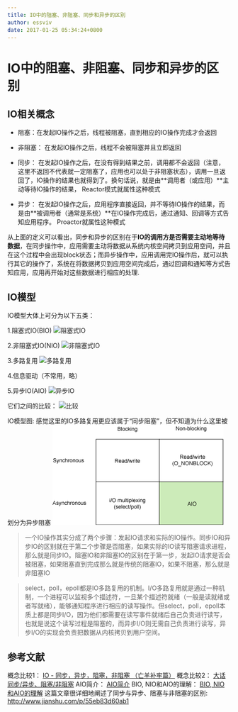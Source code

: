 ```yaml
---
title: IO中的阻塞、非阻塞、同步和异步的区别
author: essviv
date: 2017-01-25 05:34:24+0800
---
```


# IO中的阻塞、非阻塞、同步和异步的区别

## IO相关概念

* 阻塞：在发起IO操作之后，线程被阻塞，直到相应的IO操作完成才会返回

* 非阻塞： 在发起IO操作之后，线程不会被阻塞并且立即返回

* 同步： 在发起IO操作之后，在没有得到结果之前，调用都不会返回（注意，这里不返回不代表就一定阻塞了，应用也可以处于非阻塞状态），调用一旦返回了，IO操作的结果也就得到了。换句话说，就是由**调用者（或应用）**主动等待IO操作的结果， Reactor模式就属性这种模式

* 异步： 在发起IO操作之后，应用程序直接返回，并不等待IO操作的结果，而是由**被调用者（通常是系统）**在IO操作完成后，通过通知、回调等方式告知应用程序。 Proactor就属性这种模式

从上面的定义可以看出，同步和异步的区别在于**IO的调用方是否需要主动地等待数据**，在同步操作中，应用需要主动将数据从系统内核空间拷贝到应用空间，并且在这个过程中会出现block状态；而异步操作中，应用调用完IO操作后，就可以执行其它的操作了，系统在将数据拷贝到应用空间完成后，通过回调和通知等方式告知应用，应用再开始对这些数据进行相应的处理. 

## IO模型

IO模型大体上可分为以下五类：

1.阻塞式IO(BIO)
![阻塞式IO](http://hi.csdn.net/attachment/201007/31/0_1280550787I2K8.gif)

2.非阻塞式IO(NIO)
![非阻塞式IO](http://hi.csdn.net/attachment/201007/31/0_128055089469yL.gif)

3.多路复用
![多路复用](http://hi.csdn.net/attachment/201007/31/0_1280551028YEeQ.gif)

4.信息驱动（不常用，略）

5.异步IO(AIO)
![异步IO](http://hi.csdn.net/attachment/201007/31/0_1280551287S777.gif)

它们之间的比较：
![比较](http://hi.csdn.net/attachment/201007/31/0_1280551552NVgW.gif)

IO模型图: 感觉这里的IO多路复用更应该属于“同步阻塞”，但不知道为什么这里被划分为异步阻塞
![IO模型](https://raw.githubusercontent.com/Essviv/images/master/io-model-matrix.gif)

> 一个IO操作其实分成了两个步骤：发起IO请求和实际的IO操作。同步IO和异步IO的区别就在于第二个步骤是否阻塞，如果实际的IO读写阻塞请求进程，那么就是同步IO。阻塞IO和非阻塞IO的区别在于第一步，发起IO请求是否会被阻塞，如果阻塞直到完成那么就是传统的阻塞IO，如果不阻塞，那么就是非阻塞IO

> select，poll，epoll都是IO多路复用的机制。I/O多路复用就是通过一种机制，一个进程可以监视多个描述符，一旦某个描述符就绪（一般是读就绪或者写就绪），能够通知程序进行相应的读写操作。但select，poll，epoll本质上都是同步I/O，因为他们都需要在读写事件就绪后自己负责进行读写，也就是说这个读写过程是阻塞的，而异步I/O则无需自己负责进行读写，异步I/O的实现会负责把数据从内核拷贝到用户空间。 

## 参考文献

概念比较1： [IO - 同步，异步，阻塞，非阻塞 （亡羊补牢篇）](http://blog.csdn.net/historyasamirror/article/details/5778378)
概念比较2： [大话同步/异步、阻塞/非阻塞](https://ring0.me/2014/11/sync-async-blocked/)
AIO简介： [AIO简介](http://www.ibm.com/developerworks/cn/linux/l-async/)
BIO, NIO和AIO的理解： [BIO, NIO和AIO的理解](http://qindongliang.iteye.com/blog/2018539)
这篇文章很详细地阐述了同步与异步、阻塞与非阻塞的区别: http://www.jianshu.com/p/55eb83d60ab1
